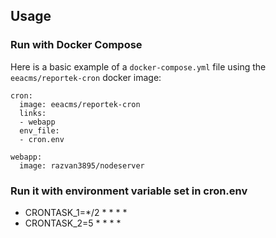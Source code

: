 ## Usage

### Run with Docker Compose

Here is a basic example of a `docker-compose.yml` file using the `eeacms/reportek-cron` docker image:

    cron:
      image: eeacms/reportek-cron
      links:
      - webapp
      env_file:
      - cron.env

    webapp:
      image: razvan3895/nodeserver


### Run it with environment variable set in cron.env

* CRONTASK_1=*/2 * * * * <command>
* CRONTASK_2=5 * * * * <command>

